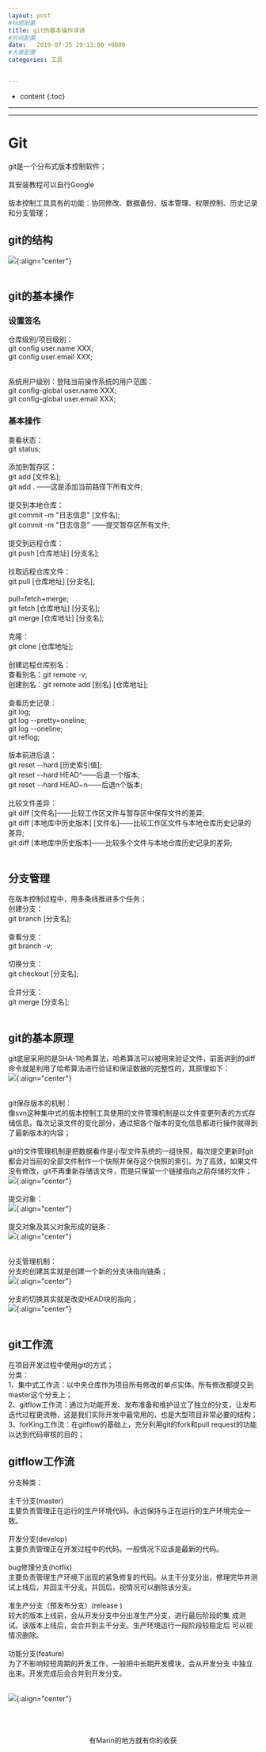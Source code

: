```yaml
---
layout: post
#标题配置
title: git的基本操作详讲
#时间配置
date:   2019-07-25 19:13:00 +0800
#大类配置
categories: 工具


---
```


* content
{:toc}
---
---

# Git
git是一个分布式版本控制软件；<br><br>
其安装教程可以自行Google<br><br>
版本控制工具具有的功能：协同修改、数据备份、版本管理、权限控制、历史记录和分支管理；<br>

## git的结构
![](https://itmanmzt.github.io/styles/images/git/001.jpg){:align="center"}<br><br>

## git的基本操作

### 设置签名
仓库级别/项目级别：<br>
git config user.name XXX;<br>
git config user.email XXX;<br><br>

系统用户级别：登陆当前操作系统的用户范围：<br>
git config-global user.name XXX;<br>
git config-global user.email XXX;<br>
### 基本操作
查看状态：<br>
git status;<br><br>
添加到暂存区：<br>
git add [文件名];<br>
git add . ——这是添加当前路径下所有文件;<br><br>
提交到本地仓库：<br>
git commit -m "日志信息" [文件名];<br>
git commit -m "日志信息" ——提交暂存区所有文件;<br><br>
提交到远程仓库：<br>
git push [仓库地址] [分支名];<br><br>
拉取远程仓库文件：<br>
git pull [仓库地址] [分支名];<br><br>
pull=fetch+merge;<br>
git fetch [仓库地址] [分支名];<br>
git merge [仓库地址] [分支名];<br><br>
克隆：<br>
git clone [仓库地址];<br><br>
创建远程仓库别名：<br>
查看别名：git remote -v;<br>
创建别名：git remote add [别名] [仓库地址];<br><br>
查看历史记录：<br>
git log;<br>
git log --pretty=oneline;<br>
git log --oneline;<br>
git reflog;<br><br>
版本前进后退：<br>
git reset --hard [历史索引值];<br>
git reset --hard HEAD^——后退一个版本;<br>
git reset --hard HEAD~n——后退n个版本;<br><br>
比较文件差异：<br>
git diff [文件名]——比较工作区文件与暂存区中保存文件的差异;<br>
git diff [本地库中历史版本] [文件名]——比较工作区文件与本地仓库历史记录的差异;<br>
git diff [本地库中历史版本]——比较多个文件与本地仓库历史记录的差异;<br><br>

## 分支管理
在版本控制过程中，用多条线推进多个任务；<br>
创建分支：<br>
git branch [分支名];<br><br>
查看分支：<br>
git branch -v;<br><br>
切换分支：<br>
git checkout [分支名];<br><br>
合并分支：<br>
git merge [分支名];<br><br>

## git的基本原理
git底层采用的是SHA-1哈希算法，哈希算法可以被用来验证文件，前面讲到的diff命令就是利用了哈希算法进行验证和保证数据的完整性的，其原理如下：<br>
![](https://itmanmzt.github.io/styles/images/git/002.jpg){:align="center"}<br><br>

git保存版本的机制：<br>
像svn这种集中式的版本控制工具使用的文件管理机制是以文件变更列表的方式存储信息，每次记录文件的变化部分，通过把各个版本的变化信息都进行操作就得到了最新版本的内容；<br><br>
git的文件管理机制是把数据看作是小型文件系统的一组快照，每次提交更新时git都会对当前的全部文件制作一个快照并保存这个快照的索引。为了高效，如果文件没有修改，git不再重新存储该文件，而是只保留一个链接指向之前存储的文件；<br>
![](https://itmanmzt.github.io/styles/images/git/003.jpg){:align="center"}<br><br>
提交对象：<br>
![](https://itmanmzt.github.io/styles/images/git/004.jpg){:align="center"}<br><br>
提交对象及其父对象形成的链条：<br>
![](https://itmanmzt.github.io/styles/images/git/005.jpg){:align="center"}<br><br>

分支管理机制：<br>
分支的创建其实就是创建一个新的分支块指向链条；<br>
![](https://itmanmzt.github.io/styles/images/git/006.jpg){:align="center"}<br><br>
分支的切换其实就是改变HEAD块的指向；<br>
![](https://itmanmzt.github.io/styles/images/git/007.jpg){:align="center"}<br><br>

## git工作流
在项目开发过程中使用git的方式；<br>
分类：<br>
1、集中式工作流：以中央仓库作为项目所有修改的单点实体。所有修改都提交到master这个分支上；<br>
2、gitflow工作流：通过为功能开发、发布准备和维护设立了独立的分支，让发布迭代过程更流畅，这是我们实际开发中最常用的，也是大型项目非常必要的结构；<br>
3、forKing工作流：在gitflow的基础上，充分利用git的fork和pull request的功能以达到代码审核的目的；<br>

## gitflow工作流
分支种类：<br><br>
主干分支(master)<br>
主要负责管理正在运行的生产环境代码。永远保持与正在运行的生产环境完全一致。 <br><br>
开发分支(develop)<br>
主要负责管理正在开发过程中的代码。一般情况下应该是最新的代码。 <br><br>
bug修理分支(hotfix)<br>
主要负责管理生产环境下出现的紧急修复的代码。从主干分支分出，修理完毕并测试上线后，并回主干分支。并回后，视情况可以删除该分支。 <br><br>
准生产分支（预发布分支）(release )<br>
较大的版本上线前，会从开发分支中分出准生产分支，进行最后阶段的集 成测试。该版本上线后，会合并到主干分支。生产环境运行一段阶段较稳定后 可以视情况删除。 <br><br>
功能分支(feature)<br>
为了不影响较短周期的开发工作，一般把中长期开发模块，会从开发分支 中独立出来。开发完成后会合并到开发分支。 <br><br>

![](https://itmanmzt.github.io/styles/images/git/008.jpg){:align="center"}<br><br>

<br>

<br>

<center>有Marin的地方就有你的收获</center>

